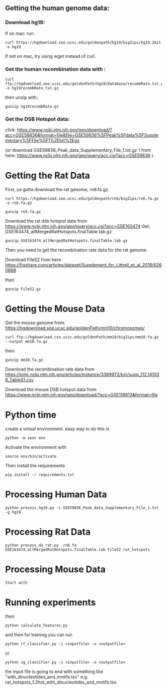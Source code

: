## Getting the human genome data:

### Download hg19:

If on mac: run 
``` 
curl https://hgdownload.soe.ucsc.edu/goldenpath/hg19/bigZips/hg19.2bit -o hg19
```
If not on mac, try using wget instead of curl. 


### Get the human recombination data with :

``` 
curl ftp://hgdownload.soe.ucsc.edu/goldenPath/hg19/database/recombRate.txt.gz -o hg19recombRate.txt.gz 
```

then unzip with:

```
gunzip hg19recombRate.gz
```
### Get the DSB Hotspot data:

click: 
https://www.ncbi.nlm.nih.gov/geo/download/?acc=GSE59836&format=file&file=GSE59836%5FPeak%5Fdata%5FSupplementary%5FFile%5F1%2Etxt%2Egz 

(or download GSE59836_Peak_data_Supplementary_File_1.txt.gz	1 from here: https://www.ncbi.nlm.nih.gov/geo/query/acc.cgi?acc=GSE59836 ). 

# Getting the Rat Data

First, ya gotta download the rat genome, rn6.fa.gz. 

``` 
curl https://hgdownload.soe.ucsc.edu/goldenpath/rn6/bigZips/rn6.fa.gz -o rn6.fa.gz
```

```
gunzip rn6.fa.gz 
```

Download the rat dsb hotspot data from https://www.ncbi.nlm.nih.gov/geo/query/acc.cgi?acc=GSE163474 Get: GSE163474_allMergedRatHotspots.finalTable.tab.gz	 

```
gunzip GSE163474_allMergedRatHotspots.finalTable.tab.gz
```

Then you need to get the recombination rate data for the rat genome. 

Download FileS2 from here https://figshare.com/articles/dataset/Supplement_for_Littrell_et_al_2018/6260888 

then 

```
gunzip FileS2.gz
```


# Getting the Mouse Data

Get the mouse genome from: https://hgdownload.soe.ucsc.edu/goldenPath/mm10/chromosomes/ 

```
curl ftp://hgdownload.cse.ucsc.edu/goldenPath/mm10/bigZips/mm10.fa.gz --output mm10.fa.gz 
```
then 
``` 
gunzip mm10.fa.gz 
``` 

Download the recombination rate data from https://pmc.ncbi.nlm.nih.gov/articles/instance/3389972/bin/supp_112.141036_TableS1.csv

Download the mouse DSB hotspot data from https://www.ncbi.nlm.nih.gov/geo/download/?acc=GSE118913&format=file 



# Python time
create a virtual environment. easy way to do this is 
```
python -m venv env
```
Activate the environment with 
```
source env/bin/activate
```

Then install the requirements
``` 
pip install -r requirements.txt
```

# Processing Human Data
```
python process_hg19.py -i GSE59836_Peak_data_Supplementary_File_1.txt -g hg19
```


# Processing Rat Data
```
python process_da_rat.py  rn6.fa GSE163474_allMergedRatHotspots.finalTable.tab FileS2 rat_hotspots
```


# Processing Mouse Data
```
Start with 
```

# Running experiments

then 
```
python calculate_features.py
```
and then for training you can run
```
python rf_classifier.py -i <inputfile> -o <outputfile>
```
or 

``` 
python xg_classifier.py -i <inputfile> -o <outputfile>
```

the input file is going to end with something like "with_dinucleotides_and_motifs.tsv" e.g. rat_hotspots_1.2hot_with_dinucleotides_and_motifs.tsv. 

